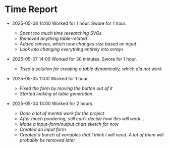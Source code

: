 # Time Report

- 2025-05-08 14:00 Worked for 1 hour. Swore for 1 hour.
  - *Spent too much time researching SVGs*
  - *Removed anything table-related*
  - *Added canvas, which now changes size based on input*
  - *Look into changing everything entirely into arrays*

- 2025-05-07 14:00 Worked for 30 minutes. Swore for 1 hour.
  - *Tried a solution for creating a table dynamically, which did not work*

- 2025-05-05 11:00 Worked for 1 hour.
  - *Fixed the form by moving the button out of it*
  - *Started looking at table generation*

- 2025-05-04 13:00 Worked for 2 hours.
  - *Done a lot of mental work for the project*
  - *After much pondering, still can't decide how this will work...*
  - *Made a input-form/output chart sketch for now*
  - *Created an input form*
  - *Created a bunch of variables that I think I will need. A lot of them will probably be removed later*
